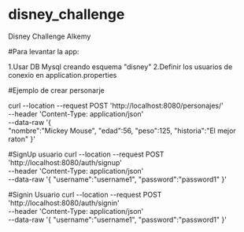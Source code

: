 # disney_challenge
Disney Challenge Alkemy

#Para levantar la app:

1.Usar DB Mysql creando esquema "disney"
2.Definir los usuarios de conexio en application.properties

#Ejemplo de crear personarje

curl --location --request POST 'http://localhost:8080/personajes/' \
--header 'Content-Type: application/json' \
--data-raw '{   
"nombre":"Mickey Mouse",
"edad":56,
"peso":125,
"historia":"El mejor raton"
}'

#SignUp usuario
curl --location --request POST 'http://localhost:8080/auth/signup' \
--header 'Content-Type: application/json' \
--data-raw '{
"username":"username1",
"password":"password1"
}'

#Signin Usuario
curl --location --request POST 'http://localhost:8080/auth/signin' \
--header 'Content-Type: application/json' \
--data-raw '{
"username":"username1",
"password":"password1"
}'